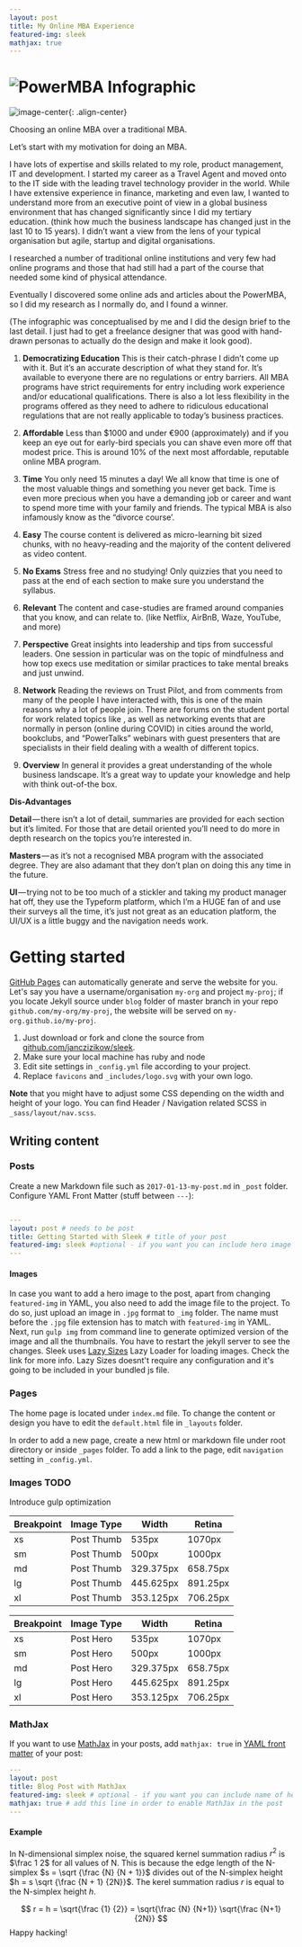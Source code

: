 ```yaml
---
layout: post
title: My Online MBA Experience
featured-img: sleek
mathjax: true
---
```


# ![PowerMBA Infographic](/assets/images/powermba-infographic-800x487.jpg)

![image-center](/assets/images/image-alignment-580x300.jpg){: .align-center}

Choosing an online MBA over a traditional MBA.

Let’s start with my motivation for doing an MBA.

I have lots of expertise and skills related to my role, product management, IT and development. I started my career as a Travel Agent and moved onto to the IT side with the leading travel technology provider in the world. While I have extensive experience in finance, marketing and even law, I wanted to understand more from an executive point of view in a global business environment that has changed significantly since I did my tertiary education. (think how much the business landscape has changed just in the last 10 to 15 years). I didn’t want a view from the lens of your typical organisation but agile, startup and digital organisations.

I researched a number of traditional online institutions and very few had online programs and those that had still had a part of the course that needed some kind of physical attendance.

Eventually I discovered some online ads and articles about the PowerMBA, so I did my research as I normally do, and I found a winner.

(The infographic was conceptualised by me and I did the design brief to the last detail. I just had to get a freelance designer that was good with hand-drawn personas to actually do the design and make it look good).

1. **Democratizing Education**
This is their catch-phrase I didn’t come up with it. But it’s an accurate description of what they stand for. It’s available to everyone there are no regulations or entry barriers. All MBA programs have strict requirements for entry including work experience and/or educational qualifications.
There is also a lot less flexibility in the programs offered as they need to adhere to ridiculous educational regulations that are not really applicable to today’s business practices.

2. **Affordable**
Less than $1000 and under €900 (approximately) and if you keep an eye out for early-bird specials you can shave even more off that modest price. This is around 10% of the next most affordable, reputable online MBA program.

3. **Time**
You only need 15 minutes a day! We all know that time is one of the most valuable things and something you never get back. Time is even more precious when you have a demanding job or career and want to spend more time with your family and friends. The typical MBA is also infamously know as the “divorce course’.

4. **Easy**
The course content is delivered as micro-learning bit sized chunks, with no heavy-reading and the majority of the content delivered as video content.

5. **No Exams**
Stress free and no studying! Only quizzies that you need to pass at the end of each section to make sure you understand the syllabus.

6. **Relevant**
The content and case-studies are framed around companies that you know, and can relate to. (like Netflix, AirBnB, Waze, YouTube, and more)

7. **Perspective**
Great insights into leadership and tips from successful leaders.
One session in particular was on the topic of mindfulness and how top execs use meditation or similar practices to take mental breaks and just unwind.

8. **Network**
Reading the reviews on Trust Pilot, and from comments from many of the people I have interacted with, this is one of the main reasons why a lot of people join. There are forums on the student portal for work related topics like , as well as networking events that are normally in person (online during COVID) in cities around the world, bookclubs, and “PowerTalks” webinars with guest presenters that are specialists in their field dealing with a wealth of different topics.

9. **Overview**
In general it provides a great understanding of the whole business landscape. It’s a great way to update your knowledge and help with think out-of-the box.

**Dis-Advantages**

**Detail** — there isn’t a lot of detail, summaries are provided for each section but it’s limited. For those that are detail oriented you’ll need to do more in depth research on the topics you’re interested in.

**Masters** — as it’s not a recognised MBA program with the associated degree. They are also adamant that they don’t plan on doing this any time in the future.

**UI** — trying not to be too much of a stickler and taking my product manager hat off, they use the Typeform platform, which I’m a HUGE fan of and use their surveys all the time, it’s just not great as an education platform, the UI/UX is a little buggy and the navigation needs work.



# Getting started

[GitHub Pages](https://pages.github.com) can automatically generate and serve the website for you.
Let's say you have a username/organisation `my-org` and project `my-proj`; if you locate Jekyll source under `blog` folder of master branch in your repo `github.com/my-org/my-proj`, the website will be served on `my-org.github.io/my-proj`.

1. Just download or fork and clone the source from [github.com/janczizikow/sleek](https://github.com/janczizikow/sleek/).
2. Make sure your local machine has ruby and node
3. Edit site settings in  `_config.yml` file according to your project.
4. Replace `favicons` and `_includes/logo.svg` with your own logo.

**Note** that you might have to adjust some CSS depending on the width and height of your logo. You can find Header / Navigation related SCSS in `_sass/layout/nav.scss`.

## Writing content

### Posts

Create a new Markdown file such as `2017-01-13-my-post.md` in `_post` folder. Configure YAML Front Matter (stuff between `---`):

```yaml

---
layout: post # needs to be post
title: Getting Started with Sleek # title of your post
featured-img: sleek #optional - if you want you can include hero image
---

```

#### Images

In case you want to add a hero image to the post, apart from changing `featured-img` in YAML, you also need to add the image file to the project. To do so, just upload an image in `.jpg` format to `_img` folder. The name must before the `.jpg` file extension has to match with `featured-img` in YAML. Next, run `gulp img` from command line to generate optimized version of the image and all the thumbnails. You have to restart  the jekyll server to see the changes. Sleek uses [Lazy Sizes](https://github.com/aFarkas/lazysizes) Lazy Loader for loading images. Check the link for more info. Lazy Sizes doesnt't require any configuration and it's going to be included in your bundled js file.

### Pages

The home page is located under `index.md` file. To change the content or design you have to edit the `default.html` file in `_layouts` folder.

In order to add a new page, create a new html or markdown file under root directory or inside `_pages` folder. To add a link to the page, edit `navigation` setting in `_config.yml`.

### Images TODO

Introduce gulp optimization

Breakpoint | Image Type | Width | Retina
------------ | ------------ | ------------- | -------------
xs |Post Thumb | 535px | 1070px
sm |Post Thumb | 500px| 1000px
md |Post Thumb | 329.375px | 658.75px
lg |Post Thumb | 445.625px | 891.25px
xl |Post Thumb | 353.125px | 706.25px

Breakpoint | Image Type | Width | Retina
------------ | ------------ | ------------- | -------------
xs |Post Hero | 535px | 1070px
sm |Post Hero | 500px| 1000px
md |Post Hero | 329.375px | 658.75px
lg |Post Hero | 445.625px | 891.25px
xl |Post Hero | 353.125px | 706.25px

### MathJax

If you want to use [MathJax](https://www.mathjax.org/) in your posts, add `mathjax: true` in [YAML front matter](https://jekyllrb.com/docs/frontmatter/) of your post:

```yaml
---
layout: post
title: Blog Post with MathJax
featured-img: sleek # optional - if you want you can include name of hero image
mathjax: true # add this line in order to enable MathJax in the post
---
```

#### Example

In N-dimensional simplex noise, the squared kernel summation radius $r^2$ is $\frac 1 2$
for all values of N. This is because the edge length of the N-simplex $s = \sqrt {\frac {N} {N + 1}}$
divides out of the N-simplex height $h = s \sqrt {\frac {N + 1} {2N}}$.
The kerel summation radius $r$ is equal to the N-simplex height $h$.

$$ r = h = \sqrt{\frac {1} {2}} = \sqrt{\frac {N} {N+1}} \sqrt{\frac {N+1} {2N}} $$
Happy hacking!
